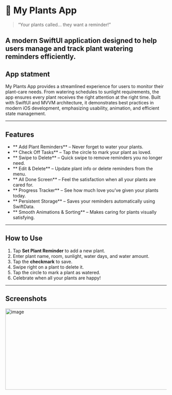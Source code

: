 

# 🌱 My Plants App

> “Your plants called… they want a reminder!”
> 
A modern SwiftUI application designed to help users manage and track plant watering reminders efficiently.
---
## App statment
My Plants App provides a streamlined experience for users to monitor their plant-care needs. From watering schedules to sunlight requirements, the app ensures every plant receives the right attention at the right time. Built with SwiftUI and MVVM architecture, it demonstrates best practices in modern iOS development, emphasizing usability, animation, and efficient state management.

---
##  Features

* ** Add Plant Reminders** – Never forget to water your plants.
* ** Check Off Tasks** – Tap the circle to mark your plant as loved.
* ** Swipe to Delete** – Quick swipe to remove reminders you no longer need.
* ** Edit & Delete** – Update plant info or delete reminders from the menu.
* ** All Done Screen** – Feel the satisfaction when all your plants are cared for.
* ** Progress Tracker** – See how much love you’ve given your plants today.
* ** Persistent Storage** – Saves your reminders automatically using SwiftData.
* ** Smooth Animations & Sorting** – Makes caring for plants visually satisfying.

---

##  How to Use

1. Tap **Set Plant Reminder** to add a new plant.
2. Enter plant name, room, sunlight, water days, and water amount.
3. Tap the **checkmark** to save.
4. Swipe right on a plant to delete it.
5. Tap the circle to mark a plant as watered.
6. Celebrate  when all your plants are happy!

--- 
## Screenshots 
<img width="934" height="254" alt="image" src="https://github.com/user-attachments/assets/e030ad98-6a8b-4a6a-a0c8-816bde6a2504" />


